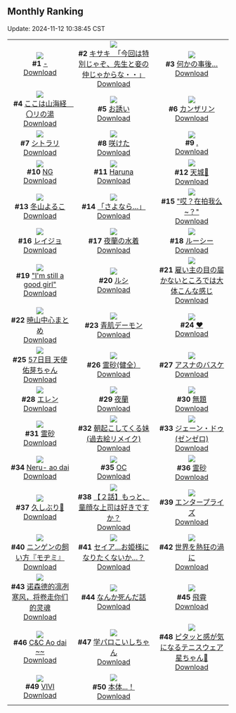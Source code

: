 ## Monthly Ranking
Update: 2024-11-12 10:38:45 CST

|      |      |      |
| :----: | :----: | :----: |
| ![](https://i.pixiv.re/c/240x480/img-master/img/2024/10/14/00/09/26/123307640_p0_master1200.jpg)<br>**#1** [-](https://www.pixiv.net/artworks/123307640)<br>[Download](https://i.pixiv.re/img-original/img/2024/10/14/00/09/26/123307640_p0.png) | ![](https://i.pixiv.re/c/240x480/img-master/img/2024/10/13/08/00/05/123281668_p0_master1200.jpg)<br>**#2** [キサキ　「今回は特別じゃぞ、先生と妾の仲じゃからな・・」](https://www.pixiv.net/artworks/123281668)<br>[Download](https://i.pixiv.re/img-original/img/2024/10/13/08/00/05/123281668_p0.jpg) | ![](https://i.pixiv.re/c/240x480/img-master/img/2024/10/14/17/12/02/123326360_p0_master1200.jpg)<br>**#3** [何かの事後…](https://www.pixiv.net/artworks/123326360)<br>[Download](https://i.pixiv.re/img-original/img/2024/10/14/17/12/02/123326360_p0.jpg) |
| ![](https://i.pixiv.re/c/240x480/img-master/img/2024/10/12/08/00/01/123249817_p0_master1200.jpg)<br>**#4** [ここは山海経　〇リの湯](https://www.pixiv.net/artworks/123249817)<br>[Download](https://i.pixiv.re/img-original/img/2024/10/12/08/00/01/123249817_p0.jpg) | ![](https://i.pixiv.re/c/240x480/img-master/img/2024/10/14/00/00/22/123307013_p0_master1200.jpg)<br>**#5** [お誘い](https://www.pixiv.net/artworks/123307013)<br>[Download](https://i.pixiv.re/img-original/img/2024/10/14/00/00/22/123307013_p0.jpg) | ![](https://i.pixiv.re/c/240x480/img-master/img/2024/10/14/00/00/27/123307033_p0_master1200.jpg)<br>**#6** [カンザリン](https://www.pixiv.net/artworks/123307033)<br>[Download](https://i.pixiv.re/img-original/img/2024/10/14/00/00/27/123307033_p0.png) |
| ![](https://i.pixiv.re/c/240x480/img-master/img/2024/10/14/01/08/46/123309462_p0_master1200.jpg)<br>**#7** [シトラリ](https://www.pixiv.net/artworks/123309462)<br>[Download](https://i.pixiv.re/img-original/img/2024/10/14/01/08/46/123309462_p0.jpg) | ![](https://i.pixiv.re/c/240x480/img-master/img/2024/10/14/00/00/37/123307077_p0_master1200.jpg)<br>**#8** [咲けた](https://www.pixiv.net/artworks/123307077)<br>[Download](https://i.pixiv.re/img-original/img/2024/10/14/00/00/37/123307077_p0.jpg) | ![](https://i.pixiv.re/c/240x480/img-master/img/2024/10/15/00/00/35/123340378_p0_master1200.jpg)<br>**#9** [.](https://www.pixiv.net/artworks/123340378)<br>[Download](https://i.pixiv.re/img-original/img/2024/10/15/00/00/35/123340378_p0.jpg) |
| ![](https://i.pixiv.re/c/240x480/img-master/img/2024/10/12/21/42/53/123268268_p0_master1200.jpg)<br>**#10** [NG](https://www.pixiv.net/artworks/123268268)<br>[Download](https://i.pixiv.re/img-original/img/2024/10/12/21/42/53/123268268_p0.jpg) | ![](https://i.pixiv.re/c/240x480/img-master/img/2024/10/14/19/32/54/123330555_p0_master1200.jpg)<br>**#11** [Haruna](https://www.pixiv.net/artworks/123330555)<br>[Download](https://i.pixiv.re/img-original/img/2024/10/14/19/32/54/123330555_p0.jpg) | ![](https://i.pixiv.re/c/240x480/img-master/img/2024/10/14/11/41/23/123319099_p0_master1200.jpg)<br>**#12** [天城🍁](https://www.pixiv.net/artworks/123319099)<br>[Download](https://i.pixiv.re/img-original/img/2024/10/14/11/41/23/123319099_p0.jpg) |
| ![](https://i.pixiv.re/c/240x480/img-master/img/2024/10/14/17/00/04/123325996_p0_master1200.jpg)<br>**#13** [冬山よるこ](https://www.pixiv.net/artworks/123325996)<br>[Download](https://i.pixiv.re/img-original/img/2024/10/14/17/00/04/123325996_p0.png) | ![](https://i.pixiv.re/c/240x480/img-master/img/2024/10/13/00/00/31/123273147_p0_master1200.jpg)<br>**#14** [「さよなら…」](https://www.pixiv.net/artworks/123273147)<br>[Download](https://i.pixiv.re/img-original/img/2024/10/13/00/00/31/123273147_p0.jpg) | ![](https://i.pixiv.re/c/240x480/img-master/img/2024/10/15/16/59/09/123308611_p0_master1200.jpg)<br>**#15** ["哎？在拍我么~？"](https://www.pixiv.net/artworks/123308611)<br>[Download](https://i.pixiv.re/img-original/img/2024/10/15/16/59/09/123308611_p0.png) |
| ![](https://i.pixiv.re/c/240x480/img-master/img/2024/10/14/21/35/21/123334756_p0_master1200.jpg)<br>**#16** [レイジョ](https://www.pixiv.net/artworks/123334756)<br>[Download](https://i.pixiv.re/img-original/img/2024/10/14/21/35/21/123334756_p0.jpg) | ![](https://i.pixiv.re/c/240x480/img-master/img/2024/10/13/00/00/40/123273182_p0_master1200.jpg)<br>**#17** [夜蘭の水着](https://www.pixiv.net/artworks/123273182)<br>[Download](https://i.pixiv.re/img-original/img/2024/10/13/00/00/40/123273182_p0.png) | ![](https://i.pixiv.re/c/240x480/img-master/img/2024/10/16/00/00/05/123368167_p0_master1200.jpg)<br>**#18** [ルーシー](https://www.pixiv.net/artworks/123368167)<br>[Download](https://i.pixiv.re/img-original/img/2024/10/16/00/00/05/123368167_p0.jpg) |
| ![](https://i.pixiv.re/c/240x480/img-master/img/2024/10/14/14/30/35/123322694_p0_master1200.jpg)<br>**#19** ["I'm still a good girl"](https://www.pixiv.net/artworks/123322694)<br>[Download](https://i.pixiv.re/img-original/img/2024/10/14/14/30/35/123322694_p0.png) | ![](https://i.pixiv.re/c/240x480/img-master/img/2024/10/12/00/00/30/123241801_p0_master1200.jpg)<br>**#20** [ルシ](https://www.pixiv.net/artworks/123241801)<br>[Download](https://i.pixiv.re/img-original/img/2024/10/12/00/00/30/123241801_p0.jpg) | ![](https://i.pixiv.re/c/240x480/img-master/img/2024/10/12/16/38/42/123259504_p0_master1200.jpg)<br>**#21** [雇い主の目の届かないところでは大体こんな感じ](https://www.pixiv.net/artworks/123259504)<br>[Download](https://i.pixiv.re/img-original/img/2024/10/12/16/38/42/123259504_p0.jpg) |
| ![](https://i.pixiv.re/c/240x480/img-master/img/2024/10/14/22/18/54/123336450_p0_master1200.jpg)<br>**#22** [暁山中心まとめ](https://www.pixiv.net/artworks/123336450)<br>[Download](https://i.pixiv.re/img-original/img/2024/10/14/22/18/54/123336450_p0.jpg) | ![](https://i.pixiv.re/c/240x480/img-master/img/2024/10/14/00/13/59/123307788_p0_master1200.jpg)<br>**#23** [青肌デーモン](https://www.pixiv.net/artworks/123307788)<br>[Download](https://i.pixiv.re/img-original/img/2024/10/14/00/13/59/123307788_p0.jpg) | ![](https://i.pixiv.re/c/240x480/img-master/img/2024/10/14/00/00/19/123306995_p0_master1200.jpg)<br>**#24** [❤](https://www.pixiv.net/artworks/123306995)<br>[Download](https://i.pixiv.re/img-original/img/2024/10/14/00/00/19/123306995_p0.jpg) |
| ![](https://i.pixiv.re/c/240x480/img-master/img/2024/10/14/20/11/34/123331768_p0_master1200.jpg)<br>**#25** [57日目 天使佑芽ちゃん](https://www.pixiv.net/artworks/123331768)<br>[Download](https://i.pixiv.re/img-original/img/2024/10/14/20/11/34/123331768_p0.png) | ![](https://i.pixiv.re/c/240x480/img-master/img/2024/10/15/13/34/38/123352815_p0_master1200.jpg)<br>**#26** [霊砂(健全）](https://www.pixiv.net/artworks/123352815)<br>[Download](https://i.pixiv.re/img-original/img/2024/10/15/13/34/38/123352815_p0.jpg) | ![](https://i.pixiv.re/c/240x480/img-master/img/2024/10/13/20/34/06/123299180_p0_master1200.jpg)<br>**#27** [アスナのバスケ](https://www.pixiv.net/artworks/123299180)<br>[Download](https://i.pixiv.re/img-original/img/2024/10/13/20/34/06/123299180_p0.jpg) |
| ![](https://i.pixiv.re/c/240x480/img-master/img/2024/10/14/12/52/23/123320649_p0_master1200.jpg)<br>**#28** [エレン](https://www.pixiv.net/artworks/123320649)<br>[Download](https://i.pixiv.re/img-original/img/2024/10/14/12/52/23/123320649_p0.png) | ![](https://i.pixiv.re/c/240x480/img-master/img/2024/10/12/00/00/11/123241704_p0_master1200.jpg)<br>**#29** [夜蘭](https://www.pixiv.net/artworks/123241704)<br>[Download](https://i.pixiv.re/img-original/img/2024/10/12/00/00/11/123241704_p0.png) | ![](https://i.pixiv.re/c/240x480/img-master/img/2024/10/13/09/44/21/123283347_p0_master1200.jpg)<br>**#30** [無題](https://www.pixiv.net/artworks/123283347)<br>[Download](https://i.pixiv.re/img-original/img/2024/10/13/09/44/21/123283347_p0.png) |
| ![](https://i.pixiv.re/c/240x480/img-master/img/2024/10/14/15/47/43/123324287_p0_master1200.jpg)<br>**#31** [霊砂](https://www.pixiv.net/artworks/123324287)<br>[Download](https://i.pixiv.re/img-original/img/2024/10/14/15/47/43/123324287_p0.jpg) | ![](https://i.pixiv.re/c/240x480/img-master/img/2024/10/14/00/27/26/123308229_p0_master1200.jpg)<br>**#32** [朝起こしてくる妹(過去絵リメイク)](https://www.pixiv.net/artworks/123308229)<br>[Download](https://i.pixiv.re/img-original/img/2024/10/14/00/27/26/123308229_p0.jpg) | ![](https://i.pixiv.re/c/240x480/img-master/img/2024/11/10/09/33/15/123274765_p0_master1200.jpg)<br>**#33** [ジェーン・ドゥ(ゼンゼロ)](https://www.pixiv.net/artworks/123274765)<br>[Download](https://i.pixiv.re/img-original/img/2024/11/10/09/33/15/123274765_p0.jpg) |
| ![](https://i.pixiv.re/c/240x480/img-master/img/2024/10/13/15/16/29/123290446_p0_master1200.jpg)<br>**#34** [Neru- ao dai](https://www.pixiv.net/artworks/123290446)<br>[Download](https://i.pixiv.re/img-original/img/2024/10/13/15/16/29/123290446_p0.jpg) | ![](https://i.pixiv.re/c/240x480/img-master/img/2024/10/14/00/00/12/123306970_p0_master1200.jpg)<br>**#35** [OC](https://www.pixiv.net/artworks/123306970)<br>[Download](https://i.pixiv.re/img-original/img/2024/10/14/00/00/12/123306970_p0.jpg) | ![](https://i.pixiv.re/c/240x480/img-master/img/2024/10/14/00/00/22/123307009_p0_master1200.jpg)<br>**#36** [霊砂](https://www.pixiv.net/artworks/123307009)<br>[Download](https://i.pixiv.re/img-original/img/2024/10/14/00/00/22/123307009_p0.png) |
| ![](https://i.pixiv.re/c/240x480/img-master/img/2024/10/12/00/28/57/123243024_p0_master1200.jpg)<br>**#37** [久しぶり💙](https://www.pixiv.net/artworks/123243024)<br>[Download](https://i.pixiv.re/img-original/img/2024/10/12/00/28/57/123243024_p0.png) | ![](https://i.pixiv.re/c/240x480/img-master/img/2024/10/27/22/42/13/123307406_p0_master1200.jpg)<br>**#38** [【２話】もっと、童顔な上司は好きですか？](https://www.pixiv.net/artworks/123307406)<br>[Download](https://i.pixiv.re/img-original/img/2024/10/27/22/42/13/123307406_p0.jpg) | ![](https://i.pixiv.re/c/240x480/img-master/img/2024/10/13/00/00/30/123273139_p0_master1200.jpg)<br>**#39** [エンタープライズ](https://www.pixiv.net/artworks/123273139)<br>[Download](https://i.pixiv.re/img-original/img/2024/10/13/00/00/30/123273139_p0.jpg) |
| ![](https://i.pixiv.re/c/240x480/img-master/img/2024/10/14/11/14/00/123318577_p0_master1200.jpg)<br>**#40** [ニンゲンの飼い方『モヂミ』](https://www.pixiv.net/artworks/123318577)<br>[Download](https://i.pixiv.re/img-original/img/2024/10/14/11/14/00/123318577_p0.png) | ![](https://i.pixiv.re/c/240x480/img-master/img/2024/10/13/12/00/16/123286072_p0_master1200.jpg)<br>**#41** [セイア…お姫様になりたくないか…？](https://www.pixiv.net/artworks/123286072)<br>[Download](https://i.pixiv.re/img-original/img/2024/10/13/12/00/16/123286072_p0.png) | ![](https://i.pixiv.re/c/240x480/img-master/img/2024/10/14/00/09/08/123307627_p0_master1200.jpg)<br>**#42** [世界を熱狂の渦に](https://www.pixiv.net/artworks/123307627)<br>[Download](https://i.pixiv.re/img-original/img/2024/10/14/00/09/08/123307627_p0.png) |
| ![](https://i.pixiv.re/c/240x480/img-master/img/2024/10/14/12/35/15/123320291_p0_master1200.jpg)<br>**#43** [诺森德的凛冽寒风，将卷走你们的灵魂](https://www.pixiv.net/artworks/123320291)<br>[Download](https://i.pixiv.re/img-original/img/2024/10/14/12/35/15/123320291_p0.jpg) | ![](https://i.pixiv.re/c/240x480/img-master/img/2024/10/13/14/24/58/123289294_p0_master1200.jpg)<br>**#44** [なんか死んだ話](https://www.pixiv.net/artworks/123289294)<br>[Download](https://i.pixiv.re/img-original/img/2024/10/13/14/24/58/123289294_p0.jpg) | ![](https://i.pixiv.re/c/240x480/img-master/img/2024/10/15/18/00/08/123357159_p0_master1200.jpg)<br>**#45** [飛霄](https://www.pixiv.net/artworks/123357159)<br>[Download](https://i.pixiv.re/img-original/img/2024/10/15/18/00/08/123357159_p0.jpg) |
| ![](https://i.pixiv.re/c/240x480/img-master/img/2024/10/15/20/20/18/123360950_p0_master1200.jpg)<br>**#46** [C&C Ao dai ~~](https://www.pixiv.net/artworks/123360950)<br>[Download](https://i.pixiv.re/img-original/img/2024/10/15/20/20/18/123360950_p0.jpg) | ![](https://i.pixiv.re/c/240x480/img-master/img/2024/10/14/00/00/21/123307004_p0_master1200.jpg)<br>**#47** [学パロこいしちゃん](https://www.pixiv.net/artworks/123307004)<br>[Download](https://i.pixiv.re/img-original/img/2024/10/14/00/00/21/123307004_p0.jpg) | ![](https://i.pixiv.re/c/240x480/img-master/img/2024/10/12/18/32/47/123262369_p0_master1200.jpg)<br>**#48** [ピタッと感が気になるテニスウェア星ちゃん🎾](https://www.pixiv.net/artworks/123262369)<br>[Download](https://i.pixiv.re/img-original/img/2024/10/12/18/32/47/123262369_p0.png) |
| ![](https://i.pixiv.re/c/240x480/img-master/img/2024/10/12/00/00/12/123241716_p0_master1200.jpg)<br>**#49** [VIVI](https://www.pixiv.net/artworks/123241716)<br>[Download](https://i.pixiv.re/img-original/img/2024/10/12/00/00/12/123241716_p0.jpg) | ![](https://i.pixiv.re/c/240x480/img-master/img/2024/10/14/00/46/07/123308835_p0_master1200.jpg)<br>**#50** [本体...！](https://www.pixiv.net/artworks/123308835)<br>[Download](https://i.pixiv.re/img-original/img/2024/10/14/00/46/07/123308835_p0.png) |
|      |
